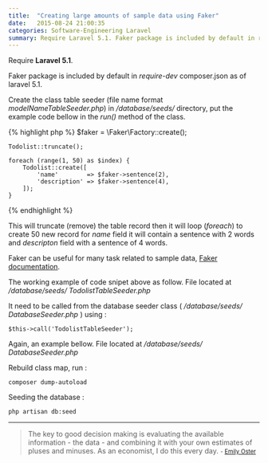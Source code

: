 ```yaml
---
title:  "Creating large amounts of sample data using Faker"
date:   2015-08-24 21:00:35
categories: Software-Engineering Laravel
summary: Require Laravel 5.1. Faker package is included by default in require-dev composer.json as of laravel 5.1.
---
```


Require __Laravel 5.1__.

Faker package is included by default in _require-dev_ composer.json as of laravel 5.1.

Create the class table seeder (file name format _modelNameTableSeeder.php_) in _/database/seeds/_ directory, put the example code bellow in the _run()_ method of the class.

{% highlight php %}
    $faker = \Faker\Factory::create();
    
    Todolist::truncate();
    
    foreach (range(1, 50) as $index) {
        Todolist::create([
            'name'        => $faker->sentence(2),
            'description' => $faker->sentence(4),
        ]);
    }
{% endhighlight %}

This will truncate (remove) the table record then it will loop (_foreach_) to create 50 new record for _name_ field it will contain a sentence with 2 words and _descripton_ field with a sentence of 4 words.

Faker can be useful for many task related to sample data, [Faker documentation](https://github.com/fzaninotto/Faker).

The working example of code snipet above as follow. File located at _/database/seeds/ TodolistTableSeeder.php_

<script src="http://gist-it.appspot.com/https://github.com/apps-libX/aesl5-609/blob/53e84915e9dc0cc47226ef25101daea13a6bb800/database/seeds/TodolistTableSeeder.php?footer=0"></script>

It need to be called from the database seeder class ( _/database/seeds/ DatabaseSeeder.php_ ) using : 

    $this->call('TodolistTableSeeder');

Again, an example bellow. File located at _/database/seeds/ DatabaseSeeder.php_

<script src="http://gist-it.appspot.com/https://github.com/apps-libX/aesl5-609/blob/53e84915e9dc0cc47226ef25101daea13a6bb800/database/seeds/DatabaseSeeder.php?footer=0"></script>

Rebuild class map, run :

    composer dump-autoload
    
Seeding the database :    

    php artisan db:seed


---
> The key to good decision making is evaluating the available information - the data - and combining it with your own estimates of pluses and minuses. As an economist, I do this every day. 
> <small>- [Emily Oster](http://www.brainyquote.com/quotes/quotes/e/emilyoster554579.html)</small>
